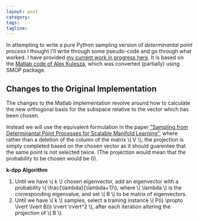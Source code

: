 ```yaml
---
layout: post
category:
tags:
tagline:
---
```


In attempting to write a pure Python sampling version of _determinantal point process_ I thought I'll write through some pseudo-code and go through what worked. I have provided [my current work in progress here](https://github.com/chappers/dpp). It is based on the [Matlab code of Alex Kulesza](http://web.eecs.umich.edu/~kulesza/), which was converted (partially) using SMOP package.

## Changes to the Original Implementation

The changes to the Matlab implementation revolve around how to calculate the new orthogonal basis for the subspace relative to the vector which has been chosen.

Instead we will use the equivalent formulation in the paper ["Sampling from Determinantal Point Processes for Scalable Manifold Learning"](https://www.ncbi.nlm.nih.gov/pmc/articles/PMC4524741/),
where rather than a deletion of the column of the matrix \\( V \\), the projection is simply completed based on the chosen vector as it should guarentee that the same point is not selected twice. (The projection would mean that the probability to be chosen would be 0).

**k-dpp Algorithm**

1.  Until we have \\( k \\) chosen eigenvector, add an eigenvector with a probability \\( \frac{\lambda}{\lambda+1}\\), where \\( \lambda \\) is the corresponding eigenvalue, and set \\( B \\) to be matrix of eigenvectors.
2.  Until we have \\( k \\) samples, select a training instance \\( P(i) \propto \lvert \lvert B(i) \rvert \rvert^2 \\), after each iteration altering the projection of \\( B \\).
